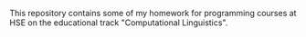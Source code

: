 This repository contains some of my homework for programming courses at HSE on the educational track "Computational Linguistics".
